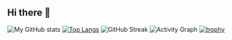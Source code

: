 ## Hi there 👋
![My GitHub stats](https://github-readme-stats.vercel.app/api?username=MHooijberg&show_icons=true)
[![Top Langs](https://github-readme-stats.vercel.app/api/top-langs/?username=MHooijberg&layout=compact)](https://github.com/MHooijberg)
![GitHub Streak](https://github-readme-streak-stats.herokuapp.com/?user=MHooijberg)
![Activity Graph](https://activity-graph.herokuapp.com/graph?username=MHooijberg&theme=react-dark)
[![trophy](https://github-profile-trophy.vercel.app/?username=MHooijberg)](https://github.com/MHooijberg)

<!--
**MHooijberg/MHooijberg** is a ✨ _special_ ✨ repository because its `README.md` (this file) appears on your GitHub profile.

Here are some ideas to get you started:

- 🔭 I’m currently working on ...
- 🌱 I’m currently learning ...
- 👯 I’m looking to collaborate on ...
- 🤔 I’m looking for help with ...
- 💬 Ask me about ...
- 📫 How to reach me: ...
- 😄 Pronouns: ...
- ⚡ Fun fact: ...
-->
